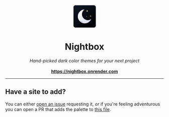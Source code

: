 <div align="center">
  <img src="static/favicon.png" width="75px" height="75px">

  <h1>Nightbox</h1>
  <i>Hand-picked dark color themes for your next project</i>
  <br /><br />
  <b><a href="https://nightbox.onrender.com">https://nightbox.onrender.com</a></b>
</div>

---

## Have a site to add?
You can either [open an issue](https://github.com/Nickersoft/nightbox/issues) requesting it, _or_ if you're feeling adventurous you can open a PR that adds the palette to [this file](src/lib/sources.ts).
